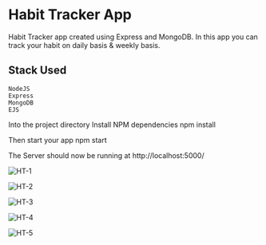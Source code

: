 
# Habit Tracker App
Habit Tracker app created using Express and MongoDB. In this app you can track your habit on daily basis & weekly basis.

## Stack Used
    NodeJS
    Express
    MongoDB
    EJS

Into the project directory
Install NPM dependencies
npm install

Then start your app
npm start

The Server should now be running at http://localhost:5000/

![HT-1](https://user-images.githubusercontent.com/88940367/201417510-afb56ebc-fd42-4509-b099-da98ea7cd4f7.png)


![HT-2](https://user-images.githubusercontent.com/88940367/201417511-2266fb27-d69c-49e6-b1fa-20fc0e26c89b.png)


![HT-3](https://user-images.githubusercontent.com/88940367/201417513-be6b4ac8-4d87-4c17-be0b-3cf6820cf253.png)


![HT-4](https://user-images.githubusercontent.com/88940367/201417518-c5920a2e-515f-485e-a004-ff06173458d8.png)


![HT-5](https://user-images.githubusercontent.com/88940367/201417508-64fd660d-0287-4d8a-a49a-900d19494101.png)

